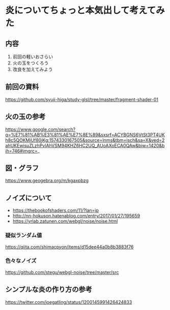 # 炎についてちょっと本気出して考えてみた

## 内容
1. 前回の軽いおさらい
2. 火の玉をつくろう
3. 改良を加えてみよう

## 前回の資料
https://github.com/syuji-higa/study-glsl/tree/master/fragment-shader-01

## 火の玉の参考
https://www.google.com/search?q=%E7%81%AB%E3%81%AE%E7%8E%89&sxsrf=ACYBGNS6VtSt3PT4UKh8c5QOKMiUf80jKg:1574330167505&source=lnms&tbm=isch&sa=X&ved=2ahUKEwisuZLzhPvlAhVSM94KHZ6HC2UQ_AUoAXoECA0QAw&biw=1420&bih=746#imgrc=_

## 図・グラフ
https://www.geogebra.org/m/kgaxpbzg

## ノイズについて
- https://thebookofshaders.com/11/?lan=jp
- http://nn-hokuson.hatenablog.com/entry/2017/01/27/195659
- https://yrlab.zatunen.com/webgl/noise/noise.html

### 疑似ランダム値
https://qiita.com/shimacpyon/items/d15dee44a0b8b3883f76

### 色々なノイズ
https://github.com/stegu/webgl-noise/tree/master/src

## シンプルな炎の作り方の参考
https://twitter.com/joegatling/status/1200145991426424833
